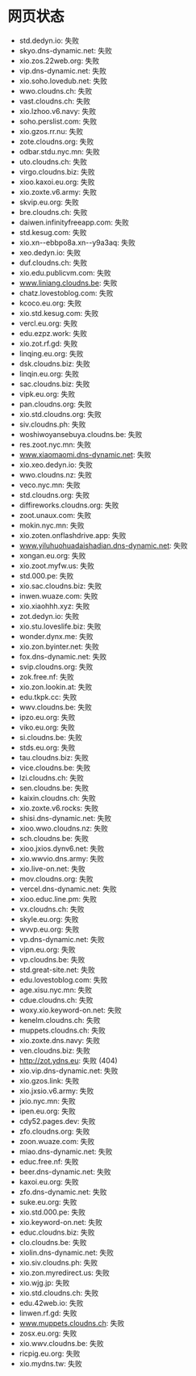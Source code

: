 # 网页状态
- std.dedyn.io: 失败
- skyo.dns-dynamic.net: 失败
- xio.zos.22web.org: 失败
- vip.dns-dynamic.net: 失败
- xio.soho.lovedub.net: 失败
- wwo.cloudns.ch: 失败
- vast.cloudns.ch: 失败
- xio.lzhoo.v6.navy: 失败
- soho.perslist.com: 失败
- xio.gzos.rr.nu: 失败
- zote.cloudns.org: 失败
- odbar.stdu.nyc.mn: 失败
- uto.cloudns.ch: 失败
- virgo.cloudns.biz: 失败
- xioo.kaxoi.eu.org: 失败
- xio.zoxte.v6.army: 失败
- skvip.eu.org: 失败
- bre.cloudns.ch: 失败
- daiwen.infinityfreeapp.com: 失败
- std.kesug.com: 失败
- xio.xn--ebbpo8a.xn--y9a3aq: 失败
- xeo.dedyn.io: 失败
- duf.cloudns.ch: 失败
- xio.edu.publicvm.com: 失败
- www.liniang.cloudns.be: 失败
- chatz.lovestoblog.com: 失败
- kcoco.eu.org: 失败
- xio.std.kesug.com: 失败
- vercl.eu.org: 失败
- edu.ezpz.work: 失败
- xio.zot.rf.gd: 失败
- linqing.eu.org: 失败
- dsk.cloudns.biz: 失败
- linqin.eu.org: 失败
- sac.cloudns.biz: 失败
- vipk.eu.org: 失败
- pan.cloudns.org: 失败
- xio.std.cloudns.org: 失败
- siv.cloudns.ph: 失败
- woshiwoyansebuya.cloudns.be: 失败
- res.zoot.nyc.mn: 失败
- www.xiaomaomi.dns-dynamic.net: 失败
- xio.xeo.dedyn.io: 失败
- wwo.cloudns.nz: 失败
- veco.nyc.mn: 失败
- std.cloudns.org: 失败
- diffireworks.cloudns.org: 失败
- zoot.unaux.com: 失败
- mokin.nyc.mn: 失败
- xio.zoten.onflashdrive.app: 失败
- www.yiluhuohuadaishadian.dns-dynamic.net: 失败
- xongan.eu.org: 失败
- xio.zoot.myfw.us: 失败
- std.000.pe: 失败
- xio.sac.cloudns.biz: 失败
- inwen.wuaze.com: 失败
- xio.xiaohhh.xyz: 失败
- zot.dedyn.io: 失败
- xio.stu.loveslife.biz: 失败
- wonder.dynx.me: 失败
- xio.zon.byinter.net: 失败
- fox.dns-dynamic.net: 失败
- svip.cloudns.org: 失败
- zok.free.nf: 失败
- xio.zon.lookin.at: 失败
- edu.tkpk.cc: 失败
- wwv.cloudns.be: 失败
- ipzo.eu.org: 失败
- viko.eu.org: 失败
- si.cloudns.be: 失败
- stds.eu.org: 失败
- tau.cloudns.biz: 失败
- vice.cloudns.be: 失败
- lzi.cloudns.ch: 失败
- sen.cloudns.be: 失败
- kaixin.cloudns.ch: 失败
- xio.zoxte.v6.rocks: 失败
- shisi.dns-dynamic.net: 失败
- xioo.wwo.cloudns.nz: 失败
- sch.cloudns.be: 失败
- xioo.jxios.dynv6.net: 失败
- xio.wwvio.dns.army: 失败
- xio.live-on.net: 失败
- mov.cloudns.org: 失败
- vercel.dns-dynamic.net: 失败
- xioo.educ.line.pm: 失败
- vx.cloudns.ch: 失败
- skyle.eu.org: 失败
- wvvp.eu.org: 失败
- vp.dns-dynamic.net: 失败
- vipn.eu.org: 失败
- vp.cloudns.be: 失败
- std.great-site.net: 失败
- edu.lovestoblog.com: 失败
- age.xisu.nyc.mn: 失败
- cdue.cloudns.ch: 失败
- woxy.xio.keyword-on.net: 失败
- kenelm.cloudns.ch: 失败
- muppets.cloudns.ch: 失败
- xio.zoxte.dns.navy: 失败
- ven.cloudns.biz: 失败
- http://zot.ydns.eu: 失败 (404)
- xio.vip.dns-dynamic.net: 失败
- xio.gzos.link: 失败
- xio.jxsio.v6.army: 失败
- jxio.nyc.mn: 失败
- ipen.eu.org: 失败
- cdy52.pages.dev: 失败
- zfo.cloudns.org: 失败
- zoon.wuaze.com: 失败
- miao.dns-dynamic.net: 失败
- educ.free.nf: 失败
- beer.dns-dynamic.net: 失败
- kaxoi.eu.org: 失败
- zfo.dns-dynamic.net: 失败
- suke.eu.org: 失败
- xio.std.000.pe: 失败
- xio.keyword-on.net: 失败
- educ.cloudns.biz: 失败
- clo.cloudns.be: 失败
- xiolin.dns-dynamic.net: 失败
- xio.siv.cloudns.ph: 失败
- xio.zon.myredirect.us: 失败
- xio.wjg.jp: 失败
- xio.std.cloudns.ch: 失败
- edu.42web.io: 失败
- linwen.rf.gd: 失败
- www.muppets.cloudns.ch: 失败
- zosx.eu.org: 失败
- xio.wwv.cloudns.be: 失败
- ricpig.eu.org: 失败
- xio.mydns.tw: 失败
